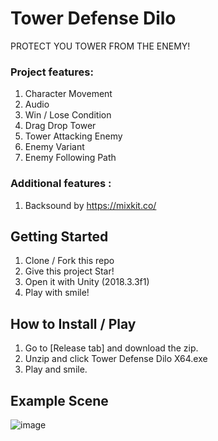 # Tower Defense Dilo
PROTECT YOU TOWER FROM THE ENEMY!

### Project features:
1. Character Movement
2. Audio
3. Win / Lose Condition
4. Drag Drop Tower
5. Tower Attacking Enemy
6. Enemy Variant
7. Enemy Following Path

### Additional features :
1. Backsound by https://mixkit.co/

## Getting Started
1. Clone / Fork this repo
2. Give this project Star!
2. Open it with Unity (2018.3.3f1)
3. Play with smile!

## How to Install / Play
1. Go to [Release tab] and download the zip.
2. Unzip and click Tower Defense Dilo X64.exe
3. Play and smile.

## Example Scene
![image](https://user-images.githubusercontent.com/19890311/134634558-15da19e2-3f8a-4fed-9a23-c65aa13df321.png)


